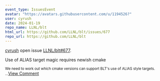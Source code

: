 ```yaml
---
event_type: IssuesEvent
avatar: "https://avatars.githubusercontent.com/u/1194526?"
user: cyrush
date: 2024-01-19
repo_name: LLNL/blt
html_url: https://github.com/LLNL/blt/issues/677
repo_url: https://github.com/LLNL/blt
---
```


<a href='https://github.com/cyrush' target='_blank'>cyrush</a> open issue <a href='https://github.com/LLNL/blt/issues/677' target='_blank'>LLNL/blt#677</a>.

<p>Use of ALIAS target magic requires newish cmake</p><small>We need to work out which cmake versions can support BLT's use of ALIAS style targets....</small><a href='https://github.com/LLNL/blt/issues/677' target='_blank'>View Comment</a>